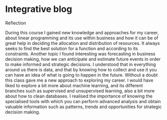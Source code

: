 # Integrative blog
Reflection

During this course I gained new knowledge and approaches for my career, about linear programming and its use within business and how it can be of great help in deciding the allocation and distribution of resources. It always seeks to find the best solution for a function and according to its constraints. Another topic I found interesting was forecasting in business decision making, how we can anticipate and estimate future events in order to make informed and strategic decisions. I understood that in everything around us there is data, and that by knowing how to collect and use it you can have an idea of what is going to happen in the future. Without a doubt this class gave me a new approach to exploring my career. I would have liked to explore a bit more about machine learning, and its different branches such as supervised and unsupervised learning, also a bit more about how to clean databases. I realised the importance of knowing the specialised tools with which you can perform advanced analysis and obtain valuable information such as patterns, trends and opportunities for strategic decision making.

